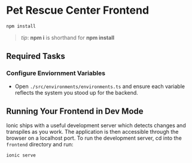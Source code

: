 # Pet Rescue Center Frontend

```bash
npm install
```

>_tip_: **npm i** is shorthand for **npm install**

## Required Tasks

### Configure Enviornment Variables

- Open `./src/environments/environments.ts` and ensure each variable reflects the system you stood up for the backend.

## Running Your Frontend in Dev Mode

Ionic ships with a useful development server which detects changes and transpiles as you work. The application is then accessible through the browser on a localhost port. To run the development server, cd into the `frontend` directory and run:

```bash
ionic serve
```